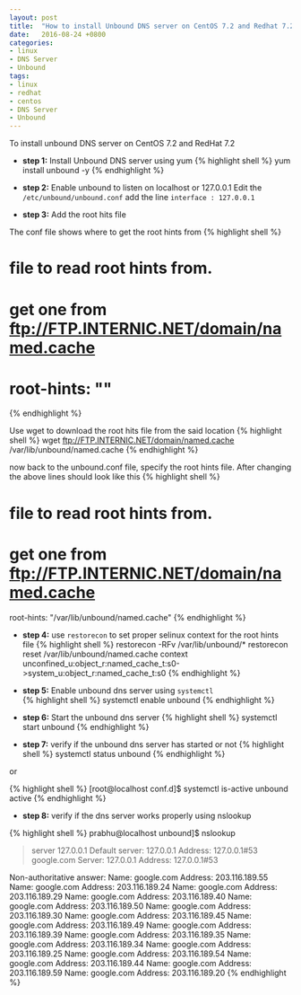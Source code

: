 ```yaml
---
layout: post
title:  "How to install Unbound DNS server on CentOS 7.2 and Redhat 7.2"
date:   2016-08-24 +0800
categories:
- linux
- DNS Server
- Unbound
tags:
- linux
- redhat 
- centos 
- DNS Server
- Unbound
---
```


To install unbound DNS server on CentOS 7.2 and RedHat 7.2

- **step 1:** Install Unbound DNS server using yum
{% highlight shell %}
yum install unbound -y
{% endhighlight %}

- **step 2:** Enable unbound to listen on localhost or 127.0.0.1 Edit the `/etc/unbound/unbound.conf` add the line `interface : 127.0.0.1`
   
- **step 3:** Add the root hits file 

The conf file shows where to get the root hints from
{% highlight shell %}
# file to read root hints from.
# get one from ftp://FTP.INTERNIC.NET/domain/named.cache
# root-hints: ""
{% endhighlight %}

   Use wget to download the root hits file from the said location
{% highlight shell %}
wget ftp://FTP.INTERNIC.NET/domain/named.cache /var/lib/unbound/named.cache
{% endhighlight %}
    
   now back to the unbound.conf file, specify the root hints file. After changing the above lines should look like this
{% highlight shell %}
# file to read root hints from.
# get one from ftp://FTP.INTERNIC.NET/domain/named.cache
root-hints: "/var/lib/unbound/named.cache"
{% endhighlight %}    
    

- **step 4:** use `restorecon` to set proper selinux context for the root hints file
{% highlight shell %}
restorecon -RFv /var/lib/unbound/*
restorecon reset /var/lib/unbound/named.cache context unconfined_u:object_r:named_cache_t:s0->system_u:object_r:named_cache_t:s0
{% endhighlight %}
 
- **step 5:** Enable unbound dns server using `systemctl`  
{% highlight shell %}
systemctl enable unbound
{% endhighlight %}

- **step 6:** Start the unbound dns server
{% highlight shell %}
systemctl start unbound
{% endhighlight %}

- **step 7:** verify if the unbound dns server has started or not
{% highlight shell %}
systemctl status unbound
{% endhighlight %}

or

{% highlight shell %}
[root@localhost conf.d]$ systemctl is-active unbound
active
{% endhighlight %}

- **step 8:** verify if the dns server works properly using nslookup

{% highlight shell %}
prabhu@localhost unbound]$ nslookup
> server 127.0.0.1
Default server: 127.0.0.1
Address: 127.0.0.1#53
> google.com
Server:		127.0.0.1
Address:	127.0.0.1#53

Non-authoritative answer:
Name:	google.com
Address: 203.116.189.55
Name:	google.com
Address: 203.116.189.24
Name:	google.com
Address: 203.116.189.29
Name:	google.com
Address: 203.116.189.40
Name:	google.com
Address: 203.116.189.50
Name:	google.com
Address: 203.116.189.30
Name:	google.com
Address: 203.116.189.45
Name:	google.com
Address: 203.116.189.49
Name:	google.com
Address: 203.116.189.39
Name:	google.com
Address: 203.116.189.35
Name:	google.com
Address: 203.116.189.34
Name:	google.com
Address: 203.116.189.25
Name:	google.com
Address: 203.116.189.54
Name:	google.com
Address: 203.116.189.44
Name:	google.com
Address: 203.116.189.59
Name:	google.com
Address: 203.116.189.20
{% endhighlight %}
